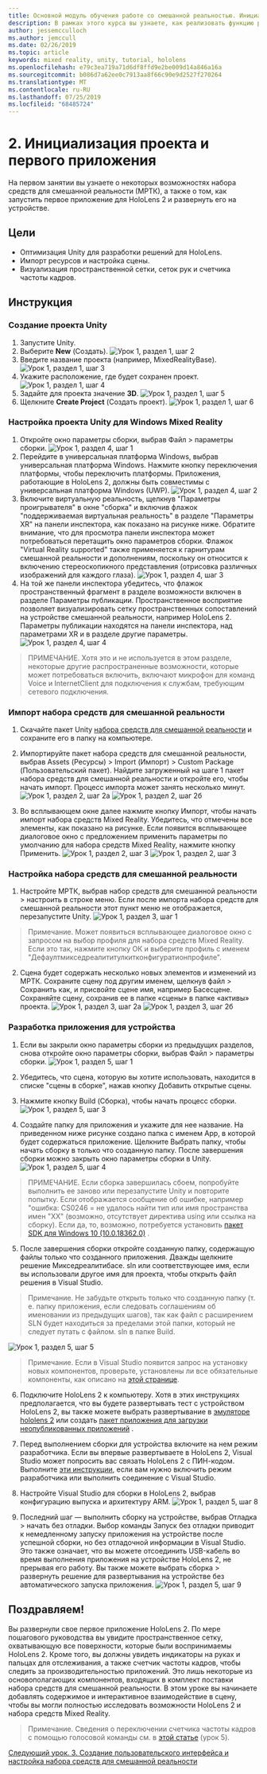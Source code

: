 ```yaml
---
title: Основной модуль обучения работе со смешанной реальностью. Инициализация проекта и первое применение
description: В рамках этого курса вы узнаете, как реализовать функцию распознавания лиц Azure в приложении смешанной реальности.
author: jessemcculloch
ms.author: jemccull
ms.date: 02/26/2019
ms.topic: article
keywords: mixed reality, unity, tutorial, hololens
ms.openlocfilehash: e79c3ea719a71d6df8ffd9e2be009d14a846a16a
ms.sourcegitcommit: b086d7a62ee0c7913aa8f66c90e9d2527f270264
ms.translationtype: MT
ms.contentlocale: ru-RU
ms.lasthandoff: 07/25/2019
ms.locfileid: "68485724"
---
```

# <a name="2-initializing-your-project-and-first-application"></a>2. Инициализация проекта и первого приложения

На первом занятии вы узнаете о некоторых возможностях набора средств для смешанной реальности (МРТК), а также о том, как запустить первое приложение для HoloLens 2 и развернуть его на устройстве.

## <a name="objectives"></a>Цели

* Оптимизация Unity для разработки решений для HoloLens.
* Импорт ресурсов и настройка сцены.
* Визуализация пространственной сетки, сеток рук и счетчика частоты кадров.

## <a name="instructions"></a>Инструкция

### <a name="create-new-unity-project"></a>Создание проекта Unity

1. Запустите Unity.
2. Выберите **New** (Создать).
![Урок 1, раздел 1, шаг 2](images/Lesson1Chapter1Step2.JPG)
3. Введите название проекта (например, MixedRealityBase).
![Урок 1, раздел 1, шаг 3](images/Lesson1Chapter1Step3.JPG)
4. Укажите расположение, где будет сохранен проект.
![Урок 1, раздел 1, шаг 4](images/Lesson1Chapter1Step4.JPG)
5. Задайте для проекта значение **3D**.
![Урок 1, раздел 1, шаг 5](images/Lesson1Chapter1Step5.JPG)
6. Щелкните **Create Project** (Создать проект).
![Урок 1, раздел 1, шаг 6](images/Lesson1Chapter1Step6.JPG)

### <a name="configure-the-unity-project-for-windows-mixed-reality"></a>Настройка проекта Unity для Windows Mixed Reality

1. Откройте окно параметры сборки, выбрав Файл > параметры сборки.
![Урок 1, раздел 4, шаг 1](images/Lesson1Chapter4Step1.JPG)
2. Перейдите в универсальная платформа Windows, выбрав универсальная платформа Windows. Нажмите кнопку переключения платформы, чтобы переключить платформы. Приложения, работающие в HoloLens 2, должны быть совместимы с универсальная платформа Windows (UWP).
![Урок 1, раздел 4, шаг 2](images/Lesson1Chapter4Step2.JPG)
3. Включите виртуальную реальность, щелкнув "Параметры проигрывателя" в окне "сборка" и включив флажок "поддерживаемая виртуальная реальность" в разделе "Параметры XR" на панели инспектора, как показано на рисунке ниже. Обратите внимание, что для просмотра панели инспектора может потребоваться перетащить окно параметров сборки. Флажок "Virtual Reality supported" также применяется к гарнитурам смешанной реальности и дополнениям, поскольку он относится к включению стереоскопикного представления (отрисовка различных изображений для каждого глаза). ![Урок 1, раздел 4, шаг 3](images/Lesson1Chapter4Step3.JPG)
4. На той же панели инспектора убедитесь, что флажок пространственный фрагмент в разделе возможности включен в разделе Параметры публикации. Пространственное восприятие позволяет визуализировать сетку пространственных сопоставлений на устройстве смешанной реальности, например HoloLens 2. Параметры публикации находятся на панели инспектора, над параметрами XR и в разделе другие параметры.
![Урок 1, раздел 4, шаг 4](images/Lesson1Chapter4Step4.JPG)

> ПРИМЕЧАНИЕ. Хотя это и не используется в этом разделе, некоторые другие распространенные возможности, которые может потребоваться включить, включают микрофон для команд Voice и InternetClient для подключения к службам, требующим сетевого подключения.

### <a name="import-the-mixed-reality-toolkit"></a>Импорт набора средств для смешанной реальности

1. Скачайте пакет Unity [набора средств для смешанной реальности](https://github.com/Microsoft/MixedRealityToolkit-Unity/releases/download/v2.0.0-RC1/Microsoft.MixedReality.Toolkit.Unity.Foundation-v2.0.0-RC1.unitypackage) и сохраните его в папку на компьютере.

2. Импортируйте пакет набора средств для смешанной реальности, выбрав Assets (Ресурсы) > Import (Импорт) > Custom Package (Пользовательский пакет). Найдите загруженный на шаге 1 пакет набора средств для смешанной реальности и откройте его, чтобы начать импорт. Процесс импорта может занять несколько минут.
    ![Урок 1, раздел 2, шаг 2a](images/Lesson1Chapter2Step2a.JPG) ![Урок 1, раздел 2, шаг 2б](images/Lesson1Chapter2Step2b.JPG)

3. Во всплывающем окне далее нажмите кнопку Импорт, чтобы начать импорт набора средств Mixed Reality. Убедитесь, что отмечены все элементы, как показано на рисунке. Если появится всплывающее диалоговое окно с предложением применить параметры по умолчанию для набора средств Mixed Reality, нажмите кнопку Применить.
    ![Урок 1, раздел 2, шаг 3](images/Lesson1Chapter2Step3.JPG) ![Урок 1, раздел 2, шаг 3](images/Lesson1Chapter2Step3b.JPG)

### <a name="configure-the-mixed-reality-toolkit"></a>Настройка набора средств для смешанной реальности

1. Настройте МРТК, выбрав набор средств для смешанной реальности > настроить в строке меню. Если после импорта набора средств для смешанной реальности этот пункт меню не отображается, перезапустите Unity.
  ![Урок 1, раздел 3, шаг 1](images/Lesson1Chapter3Step1.JPG)

  > Примечание. Может появиться всплывающее диалоговое окно с запросом на выбор профиля для набора средств Mixed Reality. Если это так, нажмите кнопку ОК и выберите профиль с именем "Дефаултмикседреалититулкитконфигуратионпрофиле".

2. Сцена будет содержать несколько новых элементов и изменений из МРТК. Сохраните сцену под другим именем, щелкнув файл > Сохранить как, и присвойте сцене имя, например Басесцене. Сохраняйте сцену, сохранив ее в папке «сцены» в папке «активы» проекта.
  ![Урок 1, раздел 3, шаг 2a](images/Lesson1Chapter3Step2a.JPG)
  ![Урок 1, раздел 3, шаг 2б](images/Lesson1Chapter3Step2b.JPG)

### <a name="build-your-application-to-your-device"></a>Разработка приложения для устройства

1. Если вы закрыли окно параметры сборки из предыдущих разделов, снова откройте окно параметры сборки, выбрав Файл > параметры сборки.
    ![Урок 1, раздел 5, шаг 1](images/Lesson1Chapter5Step1.JPG)

2. Убедитесь, что сцена, которую вы хотите использовать, находится в списке "сцены в сборке", нажав кнопку Добавить открытые сцены.

3. Нажмите кнопку Build (Сборка), чтобы начать процесс сборки.
    ![Урок 1, раздел 5, шаг 3](images/Lesson1Chapter5Step3.JPG)

4. Создайте папку для приложения и укажите для нее название. На приведенном ниже рисунке создано папка с именем App, в которой будет содержаться приложение. Щелкните Выбрать папку, чтобы начать сборку в только что созданную папку. После завершения сборки можно закрыть окно параметры сборки в Unity. 
    ![Урок 1, раздел 5, шаг 4](images/Lesson1Chapter5Step4.JPG)

  > ПРИМЕЧАНИЕ. Если сборка завершилась сбоем, попробуйте выполнить ее заново или перезапустите Unity и повторите попытку. Если отображается сообщение об ошибке, например "ошибка: CS0246 = не удалось найти тип или имя пространства имен "XX" (возможно, отсутствует директива using или ссылка на сборку). Если да, то, возможно, потребуется установить [пакет SDK для Windows 10 (10.0.18362.0)](<https://developer.microsoft.com/en-us/windows/downloads/windows-10-sdk>) .
  >

5. После завершения сборки откройте созданную папку, содержащую файлы только что созданного приложения. Дважды щелкните решение Микседреалитибасе. sln или соответствующее имя, если вы использовали другое имя для проекта, чтобы открыть файл решения в Visual Studio.

  > Примечание. Не забудьте открыть только что созданную папку (т. е. папку приложения, если следовать соглашениям об именовании из предыдущих шагов), так как файл с расширением SLN будет находиться за пределами этой папки, который не следует путать с файлом. sln в папке Build. 

![Урок 1, раздел 5, шаг 5](images/Lesson1Chapter5Step5.JPG)

  > Примечание. Если в Visual Studio появится запрос на установку новых компонентов, проверьте, установлены ли все обязательные компоненты, как описано на [этой странице](install-the-tools.md).

6. Подключите HoloLens 2 к компьютеру. Хотя в этих инструкциях предполагается, что вы будете развертывать тест с устройством HoloLens 2, вы также можете выбрать развертывание в [эмуляторе hololens 2](using-the-hololens-emulator.md) или создать [пакет приложения для загрузки неопубликованных приложений](<https://docs.microsoft.com/en-us/windows/uwp/packaging/packaging-uwp-apps>) .

7. Перед выполнением сборки для устройства включите на нем режим разработчика. Если вы впервые развертываете в HoloLens 2, Visual Studio может попросить вас связать HoloLens 2 с ПИН-кодом. Выполните [эти инструкции](https://docs.microsoft.com/en-us/windows/mixed-reality/using-visual-studio), если вам нужно включить режим разработчика или выполнить соединение с Visual Studio.

8. Настройте Visual Studio для сборки в HoloLens 2, выбрав конфигурацию выпуска и архитектуру ARM.
    ![Урок 1, раздел 5, шаг 8](images/Lesson1Chapter5Step8.JPG)

9. Последний шаг — выполнить сборку на устройстве, выбрав Отладка > начать без отладки. Выбор команды Запуск без отладки приводит к немедленному запуску приложения на устройстве после успешной сборки, но без отладочной информации в Visual Studio. Это также означает, что вы можете отсоединить USB-кабель во время выполнения приложения на устройстве HoloLens 2, не прерывая его работу. Вы также можете выбрать сборка > развернуть решение для развертывания на устройстве без автоматического запуска приложения.
    ![Урок 1, раздел 5, шаг 9](images/Lesson1Chapter5Step9.JPG)

## <a name="congratulations"></a>Поздравляем!

Вы развернули свое первое приложение HoloLens 2. По мере пошагового руководства вы увидите пространственное сетку, охватывающую все поверхности, которые были воспринимаемы HoloLens 2. Кроме того, вы должны увидеть индикаторы на руках и пальцах для отслеживания, а также счетчик частоты кадров, чтобы следить за производительностью приложений. Это лишь некоторые из основополагающих компонентов, входящих в комплект поставки набора средств для смешанной реальности. В этом уроке вы начинаете добавлять содержимое и интерактивное взаимодействие в сцену, чтобы вы могли полностью исследовать возможности HoloLens 2 и набора средств Mixed Reality.

>Примечание. Сведения о переключении счетчика частоты кадров с помощью голосовой команды см. в [этой статье](mrlearning-base-ch5.md) (урок 5).

[Следующий урок. 3. Создание пользовательского интерфейса и настройка набора средств для смешанной реальности](mrlearning-base-ch2.md)
